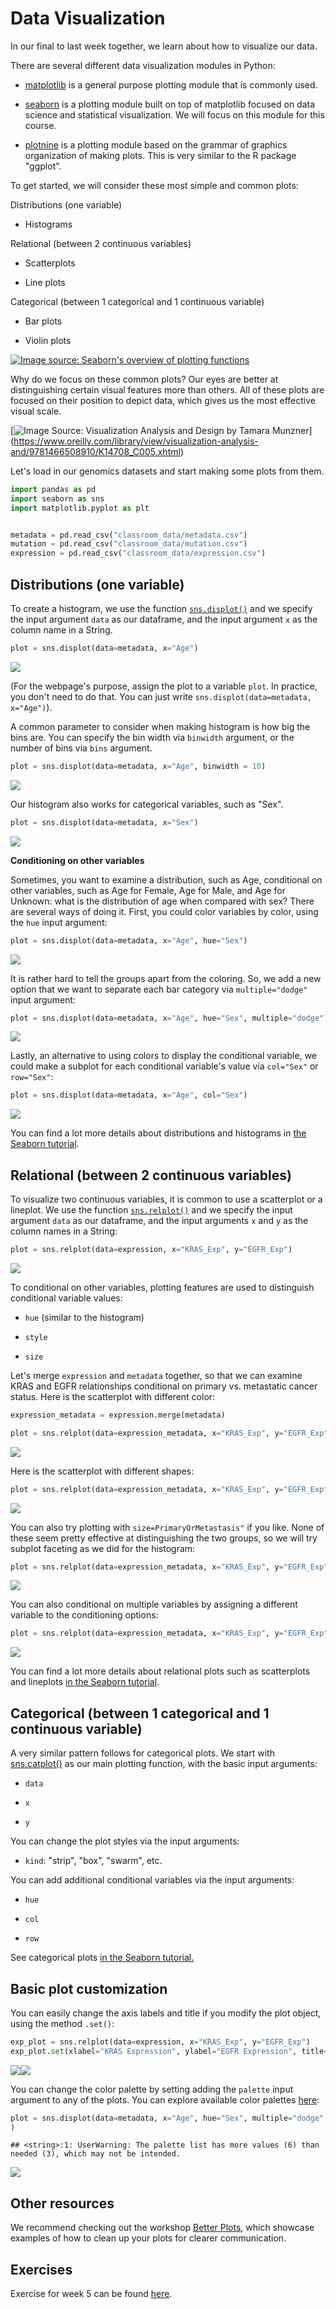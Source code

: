 

# Data Visualization

In our final to last week together, we learn about how to visualize our data.

There are several different data visualization modules in Python:

-   [matplotlib](https://matplotlib.org/) is a general purpose plotting module that is commonly used.

-   [seaborn](https://seaborn.pydata.org/) is a plotting module built on top of matplotlib focused on data science and statistical visualization. We will focus on this module for this course.

-   [plotnine](https://plotnine.org/) is a plotting module based on the grammar of graphics organization of making plots. This is very similar to the R package "ggplot".

To get started, we will consider these most simple and common plots:

Distributions (one variable)

-   Histograms

Relational (between 2 continuous variables)

-   Scatterplots

-   Line plots

Categorical (between 1 categorical and 1 continuous variable)

-   Bar plots

-   Violin plots

[![Image source: Seaborn\'s overview of plotting functions](https://seaborn.pydata.org/_images/function_overview_8_0.png)](https://seaborn.pydata.org/tutorial/function_overview.html)

Why do we focus on these common plots? Our eyes are better at distinguishing certain visual features more than others. All of these plots are focused on their position to depict data, which gives us the most effective visual scale.

[![Image Source: Visualization Analysis and Design by [Tamara Munzner](https://www.oreilly.com/search?q=author:%22Tamara%20Munzner%22)](https://www.oreilly.com/api/v2/epubs/9781466508910/files/image/fig5-1.png)](https://www.oreilly.com/library/view/visualization-analysis-and/9781466508910/K14708_C005.xhtml)

Let's load in our genomics datasets and start making some plots from them.


``` python
import pandas as pd
import seaborn as sns
import matplotlib.pyplot as plt


metadata = pd.read_csv("classroom_data/metadata.csv")
mutation = pd.read_csv("classroom_data/mutation.csv")
expression = pd.read_csv("classroom_data/expression.csv")
```

## Distributions (one variable)

To create a histogram, we use the function [`sns.displot()`](https://seaborn.pydata.org/generated/seaborn.displot.html) and we specify the input argument `data` as our dataframe, and the input argument `x` as the column name in a String.


``` python
plot = sns.displot(data=metadata, x="Age")
```

![](resources/images/05-data-visualization_files/figure-docx/unnamed-chunk-3-1.png)<!-- -->

(For the webpage's purpose, assign the plot to a variable `plot`. In practice, you don't need to do that. You can just write `sns.displot(data=metadata, x="Age")`).

A common parameter to consider when making histogram is how big the bins are. You can specify the bin width via `binwidth` argument, or the number of bins via `bins` argument.


``` python
plot = sns.displot(data=metadata, x="Age", binwidth = 10)
```

![](resources/images/05-data-visualization_files/figure-docx/unnamed-chunk-4-3.png)<!-- -->

Our histogram also works for categorical variables, such as "Sex".


``` python
plot = sns.displot(data=metadata, x="Sex")
```

![](resources/images/05-data-visualization_files/figure-docx/unnamed-chunk-5-5.png)<!-- -->

**Conditioning on other variables**

Sometimes, you want to examine a distribution, such as Age, conditional on other variables, such as Age for Female, Age for Male, and Age for Unknown: what is the distribution of age when compared with sex? There are several ways of doing it. First, you could color variables by color, using the `hue` input argument:


``` python
plot = sns.displot(data=metadata, x="Age", hue="Sex")
```

![](resources/images/05-data-visualization_files/figure-docx/unnamed-chunk-6-7.png)<!-- -->

It is rather hard to tell the groups apart from the coloring. So, we add a new option that we want to separate each bar category via `multiple="dodge"` input argument:


``` python
plot = sns.displot(data=metadata, x="Age", hue="Sex", multiple="dodge")
```

![](resources/images/05-data-visualization_files/figure-docx/unnamed-chunk-7-9.png)<!-- -->

Lastly, an alternative to using colors to display the conditional variable, we could make a subplot for each conditional variable's value via `col="Sex"` or `row="Sex"`:


``` python
plot = sns.displot(data=metadata, x="Age", col="Sex")
```

![](resources/images/05-data-visualization_files/figure-docx/unnamed-chunk-8-11.png)<!-- -->

You can find a lot more details about distributions and histograms in [the Seaborn tutorial](https://seaborn.pydata.org/tutorial/distributions.html).

## Relational (between 2 continuous variables)

To visualize two continuous variables, it is common to use a scatterplot or a lineplot. We use the function [`sns.relplot()`](https://seaborn.pydata.org/generated/seaborn.relplot.html) and we specify the input argument `data` as our dataframe, and the input arguments `x` and `y` as the column names in a String:


``` python
plot = sns.relplot(data=expression, x="KRAS_Exp", y="EGFR_Exp")
```

![](resources/images/05-data-visualization_files/figure-docx/unnamed-chunk-9-13.png)<!-- -->

To conditional on other variables, plotting features are used to distinguish conditional variable values:

-   `hue` (similar to the histogram)

-   `style`

-   `size`

Let's merge `expression` and `metadata` together, so that we can examine KRAS and EGFR relationships conditional on primary vs. metastatic cancer status. Here is the scatterplot with different color:


``` python
expression_metadata = expression.merge(metadata)

plot = sns.relplot(data=expression_metadata, x="KRAS_Exp", y="EGFR_Exp", hue="PrimaryOrMetastasis")
```

![](resources/images/05-data-visualization_files/figure-docx/unnamed-chunk-10-15.png)<!-- -->

Here is the scatterplot with different shapes:


``` python
plot = sns.relplot(data=expression_metadata, x="KRAS_Exp", y="EGFR_Exp", style="PrimaryOrMetastasis")
```

![](resources/images/05-data-visualization_files/figure-docx/unnamed-chunk-11-17.png)<!-- -->

You can also try plotting with `size=PrimaryOrMetastasis"` if you like. None of these seem pretty effective at distinguishing the two groups, so we will try subplot faceting as we did for the histogram:


``` python
plot = sns.relplot(data=expression_metadata, x="KRAS_Exp", y="EGFR_Exp", col="PrimaryOrMetastasis")
```

![](resources/images/05-data-visualization_files/figure-docx/unnamed-chunk-12-19.png)<!-- -->

You can also conditional on multiple variables by assigning a different variable to the conditioning options:


``` python
plot = sns.relplot(data=expression_metadata, x="KRAS_Exp", y="EGFR_Exp", hue="PrimaryOrMetastasis", col="AgeCategory")
```

![](resources/images/05-data-visualization_files/figure-docx/unnamed-chunk-13-21.png)<!-- -->

You can find a lot more details about relational plots such as scatterplots and lineplots [in the Seaborn tutorial](https://seaborn.pydata.org/tutorial/relational.html).

## Categorical (between 1 categorical and 1 continuous variable)

A very similar pattern follows for categorical plots. We start with [sns.catplot()](https://seaborn.pydata.org/generated/seaborn.catplot.html) as our main plotting function, with the basic input arguments:

-   `data`

-   `x`

-   `y`

You can change the plot styles via the input arguments:

-   `kind`: "strip", "box", "swarm", etc.

You can add additional conditional variables via the input arguments:

-   `hue`

-   `col`

-   `row`

See categorical plots [in the Seaborn tutorial.](https://seaborn.pydata.org/tutorial/categorical.html)

## Basic plot customization

You can easily change the axis labels and title if you modify the plot object, using the method `.set()`:


``` python
exp_plot = sns.relplot(data=expression, x="KRAS_Exp", y="EGFR_Exp")
exp_plot.set(xlabel="KRAS Espression", ylabel="EGFR Expression", title="Gene expression relationship")
```

![](resources/images/05-data-visualization_files/figure-docx/unnamed-chunk-14-23.png)<!-- -->![](resources/images/05-data-visualization_files/figure-docx/unnamed-chunk-14-24.png)<!-- -->

You can change the color palette by setting adding the `palette` input argument to any of the plots. You can explore available color palettes [here](https://www.practicalpythonfordatascience.com/ap_seaborn_palette):


``` python
plot = sns.displot(data=metadata, x="Age", hue="Sex", multiple="dodge", palette=sns.color_palette(palette='rainbow')
)
```

```
## <string>:1: UserWarning: The palette list has more values (6) than needed (3), which may not be intended.
```

![](resources/images/05-data-visualization_files/figure-docx/unnamed-chunk-15-27.png)<!-- -->

## Other resources

We recommend checking out the workshop [Better Plots](https://hutchdatascience.org/better_plots/), which showcase examples of how to clean up your plots for clearer communication.

## Exercises

Exercise for week 5 can be found [here](https://colab.research.google.com/drive/17iwr8NwLLrmzRj4a6zRZucETXpPkmDNR?usp=sharing).

